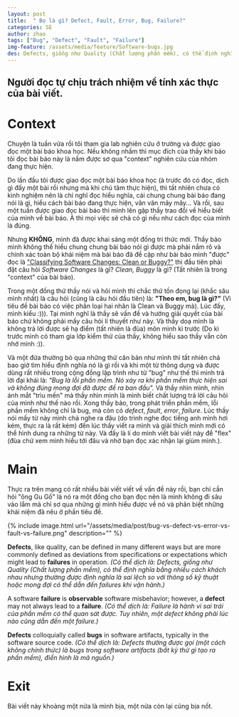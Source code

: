 ```yaml
---
layout: post
title:  " Bọ là gì? Defect, Fault, Error, Bug, Failure?"
categories: SE
author: zhao
tags: ["Bug", "Defect", "Fault", "Failure"]
img-feature: /assets/media/feature/Software-bugs.jpg
des: Defects, giống như Quality (Chất lượng phần mềm), có thể định nghĩa bằng nhiều cách khách nhau nhưng thường được định nghĩa là sai lệch so với thông số kỹ thuật hoặc mong đợi có thể dẫn đến failures khi vận hành.
---
```


## Người đọc tự chịu trách nhiệm về tính xác thực của bài viết.

# Context
Chuyện là tuần vừa rồi tôi tham gia lab nghiên cứu ở trường và được giao đọc một bài báo khoa học. Nếu không nhầm thì mục đích của thầy khi bảo tôi đọc bài báo này là nắm được sơ qua "context" nghiên cứu của nhóm đang thực hiện. 

Do lần đầu tôi được giao đọc một bài báo khoa học (à trước đó có đọc, dịch gì đấy một bài rồi nhưng mà khi chú tâm thực hiện), thì tất nhiên chưa có kinh nghiệm nên là chỉ nghĩ đọc hiểu nghĩa, cái chung chung bài báo đang nói là gì, hiểu cách bài báo đang thực hiện, vân vân mây mây... Và rồi, sau một tuần được giao đọc bài báo thì mình lên gặp thầy trao đổi về hiểu biết của mình về bài báo. À thì mọi việc sẽ chả có gì nếu như cách đọc của mình là đúng. 

Nhưng **KHÔNG**, mình đã được khai sáng một đống tri thức mới. Thầy bảo mình không thể hiểu chung chung bài báo nói gì được mà phải nắm rõ và chính xác toàn bộ khái niệm mà bài báo đã đề cập như bài báo mình "được" đọc là ["Classifying Software Changes: Clean or Buggy?"](https://ieeexplore.ieee.org/document/4408585?denied=) thì đầu tiên phải đặt câu hỏi *Software Changes* là gì? *Clean, Buggy* là gì? (Tất nhiên là trong "context" của bài báo). 

Trong một đống thứ thầy nói và hỏi mình thì chắc thứ tồn đọng lại (khắc sâu mình nhất) là câu hỏi (cũng là câu hỏi đầu tiên) là: **"Theo em, bug là gì?"** (Vì tiêu đề bài báo có việc phân loại hai nhãn là Clean và Buggy mà). Lúc đấy, mình kiểu :))). Tại mình nghĩ là thầy sẽ vấn đề và hướng giải quyết của bài báo chứ không phải mấy câu hỏi lí thuyết như này. Và thầy doạ mình là không trả lời được sẽ hạ điểm (tất nhiên là đùa) môn mình kì trước (Do kì trước mình có tham gia lớp kiểm thử của thầy, không hiểu sao thầy vẫn còn nhớ mình :)). 

Và một đứa thường bỏ qua những thứ căn bản như mình thì tất nhiên chả bao giờ tìm hiểu định nghĩa nó là gì rồi và khi một từ thông dụng và được dùng rất nhiều trong cộng đồng lập trình như từ "bug" như thế thì mình trả lời đại khái là: *"Bug là lỗi phần mềm. Nó xảy ra khi phần mềm thực hiện sai và không đúng mong đợi đã được đề ra ban đầu".* Và thầy nhìn mình, nhìn ánh mắt "trìu mến" mà thầy nhìn mình là mình biết chất lượng trả lời câu hỏi của mình như thế nào rồi. Xong thầy bảo, trong phát triển phần mềm, lỗi phần mềm không chỉ là bug, mà còn có *defect*, *fault*, *error*, *failure*. Lúc thầy nói mấy từ này mình chả nghe ra đâu (do trình nghe đọc tiếng anh mình hơi kém, thực ra là rất kém) đến lúc thầy viết ra mình và giải thích mình mới có thể hình dung ra những từ này. Và đấy là lí do mình viết bài viết này để "flex" (đùa chứ xem mình hiểu tới đâu và nhờ bạn đọc xác nhận lại giùm mình.).

# Main
Thực ra trên mạng có rất nhiều bài viết viết về vấn đề này rồi, bạn chỉ cần hỏi "ông Gu Gồ" là nó ra một đống cho bạn đọc nên là mình không đi sâu vào lắm mà chỉ sơ qua những gì mình hiểu được về nó và phân biệt những khái niệm đã nêu ở phần tiêu đề.

{% include image.html url="/assets/media/post/bug-vs-defect-vs-error-vs-fault-vs-failure.png" description="" %}

**Defects**, like quality, can be defined in many different ways but are more commonly defined as deviations from specifications or expectations which might lead to **failures** in operation. *(Có thể dịch là: Defects, giống như Quality (Chất lượng phần mềm), có thể định nghĩa bằng nhiều cách khách nhau nhưng thường được định nghĩa là sai lệch so với thông số kỹ thuật hoặc mong đợi có thể dẫn đến failures khi vận hành.)*

A software **failure** is **observable** software misbehavior; however, a **defect** may not always lead to a **failure**. *(Có thể dịch là: Failure là hành vi sai trái của phần mềm có thể quan sát được. Tuy nhiên, một defect không phải lúc nào cũng dẫn đến một failure.)*

**Defects** colloquially called **bugs** in software artifacts, typically in the software source code. *(Có thể dịch là: Defects thường được gọi (một cách không chính thức) là bugs trong software artifacts (bất kỳ thứ gì tạo ra phần mềm), điển hình là mã nguồn.)*

# Exit
Bài viết này khoảng một nửa là mình bịa, một nửa còn lại cũng bịa nốt.
